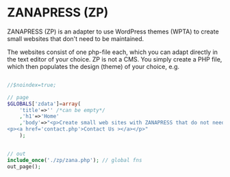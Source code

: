 # ZANAPRESS (ZP)
ZANAPRESS (ZP) is an adapter to use WordPress themes (WPTA) to create small websites that don't need to be maintained.

The websites consist of one php-file each, which you can adapt directly in the text editor of your choice. ZP is not a CMS. You simply create a PHP file, which then populates the design (theme) of your choice, e.g.

```php

//$noindex=true;

// page
$GLOBALS['zdata']=array(
	'title'=>'' /*can be empty*/ 
	,'h1'=>'Home' 
	,'body'=>"<p>Create small web sites with ZANAPRESS that do not need to be maintained.</p>
<p><a href='contact.php'>Contact Us ></a></p>"
	);


// out
include_once('./zp/zana.php'); // global fns
out_page(); 
```
